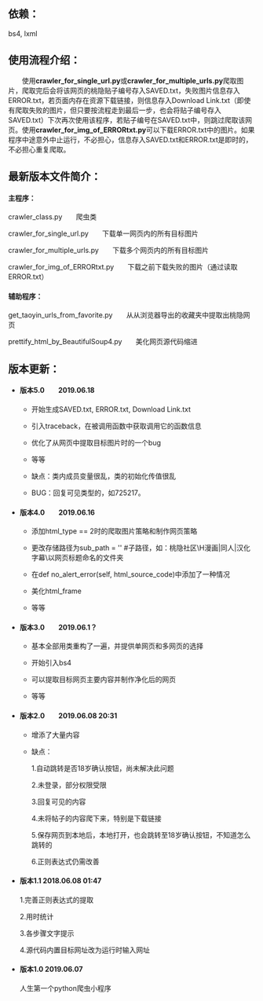 ## 依赖：

bs4, lxml

## 使用流程介绍：

&emsp;&emsp;使用**crawler_for_single_url.py**或**crawler_for_multiple_urls.py**爬取图片，爬取完后会将该网页的桃隐贴子编号存入SAVED.txt，失败图片信息存入ERROR.txt，若页面内存在资源下载链接，则信息存入Download Link.txt（即使有爬取失败的图片，但只要按流程走到最后一步，也会将贴子编号存入SAVED.txt）下次再次使用该程序，若贴子编号在SAVED.txt中，则跳过爬取该网页。使用**crawler_for_img_of_ERRORtxt.py**可以下载ERROR.txt中的图片。如果程序中途意外中止运行，不必担心，信息存入SAVED.txt和ERROR.txt是即时的，不必担心重复爬取。

## 最新版本文件简介：

#### 主程序：

crawler_class.py&emsp;&emsp;爬虫类

crawler_for_single_url.py&emsp;&emsp;下载单一网页内的所有目标图片

crawler_for_multiple_urls.py&emsp;&emsp;下载多个网页内的所有目标图片

crawler_for_img_of_ERRORtxt.py&emsp;&emsp;下载之前下载失败的图片（通过读取ERROR.txt）

#### 辅助程序：

get_taoyin_urls_from_favorite.py&emsp;&emsp;从从浏览器导出的收藏夹中提取出桃隐网页

prettify_html_by_BeautifulSoup4.py&emsp;&emsp;美化网页源代码缩进

## 版本更新：

* #### 版本5.0&emsp;&emsp;2019.06.18

   * 开始生成SAVED.txt, ERROR.txt, Download Link.txt

   * 引入traceback，在被调用函数中获取调用它的函数信息

   * 优化了从网页中提取目标图片时的一个bug

   * 等等

   * 缺点：类内成员变量很乱，类的初始化传值很乱

   * BUG：回复可见类型的，如725217。

* #### 版本4.0&emsp;&emsp;2019.06.16

   * 添加html_type == 2时的爬取图片策略和制作网页策略

   * 更改存储路径为sub_path = ''    #子路径，如：桃隐社区\H漫画|同人|汉化字幕\以网页标题命名的文件夹

   * 在def no_alert_error(self, html_source_code)中添加了一种情况

   * 美化html_frame

   * 等等

* #### 版本3.0&emsp;&emsp;2019.06.1？

   * 基本全部用类重构了一遍，并提供单网页和多网页的选择

   * 开始引入bs4

   * 可以提取目标网页主要内容并制作净化后的网页

   * 等等

* #### 版本2.0&emsp;&emsp;2019.06.08 20:31

   * 增添了大量内容

   * 缺点：

      1.自动跳转是否18岁确认按钮，尚未解决此问题

      2.未登录，部分权限受限

      3.回复可见的内容

      4.未将帖子的内容爬下来，特别是下载链接

      5.保存网页到本地后，本地打开，也会跳转至18岁确认按钮，不知道怎么跳转的

      6.正则表达式仍需改善

* #### 版本1.1    2018.06.08 01:47

   1.完善正则表达式的提取

   2.用时统计

   3.各步骤文字提示

   4.源代码内置目标网址改为运行时输入网址

* #### 版本1.0    2019.06.07

   人生第一个python爬虫小程序
